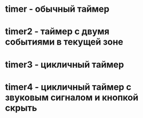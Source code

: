 # timer - обычный таймер
# timer2 - таймер с двумя событиями в текущей зоне
# timer3 - цикличный таймер
# timer4 - цикличный таймер с звуковым сигналом и кнопкой скрыть
